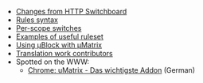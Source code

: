 - [Changes from HTTP Switchboard](https://github.com/gorhill/uMatrix/wiki/Changes-from-HTTP-Switchboard)
- [Rules syntax](https://github.com/gorhill/uMatrix/wiki/Rules-syntax)
- [Per-scope switches](https://github.com/gorhill/uMatrix/wiki/Per-scope-switches)
- [Examples of useful ruleset](https://github.com/gorhill/uMatrix/wiki/Examples-of-useful-ruleset)
- [Using µBlock with µMatrix](https://github.com/gorhill/uMatrix/wiki/Using-%C2%B5Block-with-%C2%B5Matrix)
- [Translation work contributors](https://github.com/gorhill/uMatrix/wiki/Translation-work-contributors)
- Spotted on the WWW:
    - [Chrome: uMatrix - Das wichtigste Addon](https://www.youtube.com/watch?v=af0tUR0GZUI) (German)